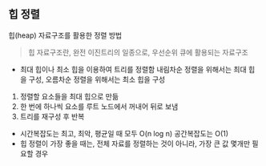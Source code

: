 ## 힙 정렬

힙(heap) 자료구조를 활용한 정렬 방법

> 힙 자료구조란, 완전 이진트리의 일종으로, 우선순위 큐에 활용되는 자료구조

- 최대 힙이나 최소 힙을 이용하여 트리를 정렬함
  내림차순 정렬을 위해서는 최대 힙을 구성, 오름차순 정렬을 위해서는 최소 힙을 구성

1. 정렬할 요소들을 최대 힙으로 만듦
2. 한 번에 하나씩 요소를 루트 노드에서 꺼내어 뒤로 보냄
3. 트리를 재구성 후 반복

- 시간복잡도는 최고, 최악, 평균일 때 모두 O(n log n)
  공간복잡도는 O(1)
- 힙 정렬이 가장 좋을 때는, 전체 자료를 정렬하는 것이 아니라, 가장 큰 값 몇개만 필요할 경우
